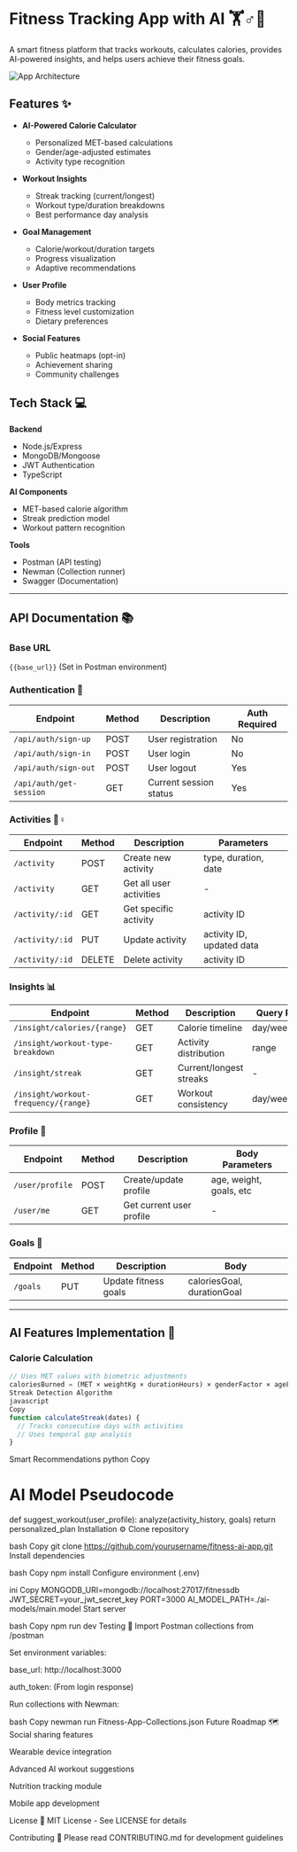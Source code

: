 # Fitness Tracking App with AI 🏋️♂️🤖

A smart fitness platform that tracks workouts, calculates calories, provides AI-powered insights, and helps users achieve their fitness goals.

![App Architecture](https://i.imgur.com/mXyGdJl.png)

## Features ✨

- **AI-Powered Calorie Calculator**  
  - Personalized MET-based calculations
  - Gender/age-adjusted estimates
  - Activity type recognition

- **Workout Insights**  
  - Streak tracking (current/longest)
  - Workout type/duration breakdowns
  - Best performance day analysis

- **Goal Management**  
  - Calorie/workout/duration targets
  - Progress visualization
  - Adaptive recommendations

- **User Profile**  
  - Body metrics tracking
  - Fitness level customization
  - Dietary preferences

- **Social Features**  
  - Public heatmaps (opt-in)
  - Achievement sharing
  - Community challenges

## Tech Stack 💻

**Backend**
- Node.js/Express
- MongoDB/Mongoose
- JWT Authentication
- TypeScript

**AI Components**
- MET-based calorie algorithm
- Streak prediction model
- Workout pattern recognition

**Tools**
- Postman (API testing)
- Newman (Collection runner)
- Swagger (Documentation)

---

## API Documentation 📚

### Base URL
`{{base_url}}` (Set in Postman environment)

### Authentication 🔐
| Endpoint               | Method | Description                | Auth Required |
|------------------------|--------|----------------------------|---------------|
| `/api/auth/sign-up`    | POST   | User registration          | No            |
| `/api/auth/sign-in`    | POST   | User login                 | No            |
| `/api/auth/sign-out`   | POST   | User logout                | Yes           |
| `/api/auth/get-session`| GET    | Current session status     | Yes           |

### Activities 🏃♀️
| Endpoint          | Method | Description                | Parameters               |
|-------------------|--------|----------------------------|--------------------------|
| `/activity`       | POST   | Create new activity        | type, duration, date     |
| `/activity`       | GET    | Get all user activities    | -                        |
| `/activity/:id`   | GET    | Get specific activity      | activity ID              |
| `/activity/:id`   | PUT    | Update activity            | activity ID, updated data|
| `/activity/:id`   | DELETE | Delete activity            | activity ID              |

### Insights 📊
| Endpoint                                | Method | Description                | Query Params  |
|-----------------------------------------|--------|----------------------------|---------------|
| `/insight/calories/{range}`             | GET    | Calorie timeline           | day/week/month|
| `/insight/workout-type-breakdown`       | GET    | Activity distribution      | range         |
| `/insight/streak`                       | GET    | Current/longest streaks    | -             |
| `/insight/workout-frequency/{range}`    | GET    | Workout consistency        | day/week/month|

### Profile 👤
| Endpoint               | Method | Description                | Body Parameters          |
|------------------------|--------|----------------------------|--------------------------|
| `/user/profile`        | POST   | Create/update profile      | age, weight, goals, etc  |
| `/user/me`             | GET    | Get current user profile   | -                        |

### Goals 🎯
| Endpoint       | Method | Description                | Body                   |
|---------------|--------|----------------------------|------------------------|
| `/goals`      | PUT    | Update fitness goals       | caloriesGoal, durationGoal|

---

## AI Features Implementation 🧠

### Calorie Calculation
``` typescript
// Uses MET values with biometric adjustments
caloriesBurned = (MET × weightKg × durationHours) × genderFactor × ageFactor
Streak Detection Algorithm
javascript
Copy
function calculateStreak(dates) {
  // Tracks consecutive days with activities
  // Uses temporal gap analysis
}
```
Smart Recommendations
python
Copy
# AI Model Pseudocode
def suggest_workout(user_profile):
    analyze(activity_history, goals)
    return personalized_plan
Installation ⚙️
Clone repository

bash
Copy
git clone https://github.com/yourusername/fitness-ai-app.git
Install dependencies

bash
Copy
npm install
Configure environment (.env)

ini
Copy
MONGODB_URI=mongodb://localhost:27017/fitnessdb
JWT_SECRET=your_jwt_secret_key
PORT=3000
AI_MODEL_PATH=./ai-models/main.model
Start server

bash
Copy
npm run dev
Testing 🧪
Import Postman collections from /postman

Set environment variables:

base_url: http://localhost:3000

auth_token: (From login response)

Run collections with Newman:

bash
Copy
newman run Fitness-App-Collections.json
Future Roadmap 🗺️
Social sharing features

Wearable device integration

Advanced AI workout suggestions

Nutrition tracking module

Mobile app development

License 📄
MIT License - See LICENSE for details

Contributing 🤝
Please read CONTRIBUTING.md for development guidelines
